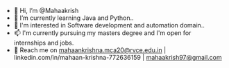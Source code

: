 - 👋 Hi, I’m @Mahaakrish
- 🌱 I’m currently learning Java and Python..
- 👀 I'm interested in Software development and automation domain..
- 📫 I'm currently pursuing my masters degree and I'm open for internships and jobs.
- 🌱 Reach me on mahaankrishna.mca20@rvce.edu.in | linkedin.com/in/mahaan-krishna-772636159 | mahaakrish97@gmail.com
<!---
Mahaakrish/Mahaakrish is a ✨ special ✨ repository because its `README.md` (this file) appears on your GitHub profile.
You can click the Preview link to take a look at your changes.
--->
